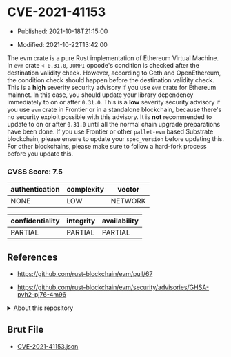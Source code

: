 # CVE-2021-41153

- Published: 2021-10-18T21:15:00

- Modified: 2021-10-22T13:42:00

The evm crate is a pure Rust implementation of Ethereum Virtual Machine. In `evm` crate `< 0.31.0`, `JUMPI` opcode's condition is checked after the destination validity check. However, according to Geth and OpenEthereum, the condition check should happen before the destination validity check. This is a **high** severity security advisory if you use `evm` crate for Ethereum mainnet. In this case, you should update your library dependency immediately to on or after `0.31.0`. This is a **low** severity security advisory if you use `evm` crate in Frontier or in a standalone blockchain, because there's no security exploit possible with this advisory. It is **not** recommended to update to on or after `0.31.0` until all the normal chain upgrade preparations have been done. If you use Frontier or other `pallet-evm` based Substrate blockchain, please ensure to update your `spec_version` before updating this. For other blockchains, please make sure to follow a hard-fork process before you update this.

### CVSS Score: **7.5**

| authentication | complexity | vector |
| --- | --- | --- |
| NONE | LOW | NETWORK |

| confidentiality | integrity | availability |
| --- | --- | --- |
| PARTIAL | PARTIAL | PARTIAL |

## References

* https://github.com/rust-blockchain/evm/pull/67

* https://github.com/rust-blockchain/evm/security/advisories/GHSA-pvh2-pj76-4m96

<details>
<summary>About this repository</summary> 

  This repository is part of the project [Live Hack CVE](https://github.com/Live-Hack-CVE). Main website can be found [www.live-hack.org](https://www.live-hack.org) 
  
  Made by [Sn0wAlice](https://github.com/Sn0wAlice) for the people that care about security and need to have a feed of the latest CVEs. Hope you enjoy it, don't forget to star the repo and follow me on [Twitter](https://twitter.com/Sn0wAlice) and [Github](https://github.com/Sn0wAlice). And that is my [personnal website](https://www.alice-snow.me/)

  - [Home Page](https://github.com/Live-Hack-CVE)
  - [Framework](https://github.com/Live-Hack-CVE/cve-framework)
  - [CVE database](https://github.com/Live-Hack-CVE/full_database)
  - [Changelog](https://github.com/Live-Hack-CVE/Changelog)
</details>

## Brut File

* [CVE-2021-41153.json](https://raw.githubusercontent.com/Live-Hack-CVE/full_database/main/cves/2021/CVE-2021-41153.json)


